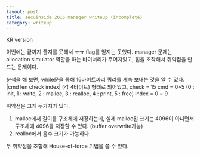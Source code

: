 ```yaml
---
layout: post
title: secuinside 2016 manager writeup (incomplete)
category: writeup
---
```


KR version

이번에는 끝까지 풀지를 못해서 ㅠㅠ flag를 얻지는 못했다.
manager 문제는 allocation simulator 역할을 하는 바이너리가 주어져있고,
힙을 조작해서 취약점을 만드는 문제이다.

분석을 해 보면, while문을 통해 16바이트짜리 쿼리를 계속 보내는 것을 알 수 있다.
|cmd len check index| (각 4바이트) 형태로 되어있고, 
check = 15
cmd = 0~5 (0 : init, 1 : write, 2 : malloc, 3 : realloc, 4 : print, 5 : free)
index = 0 ~ 9

취약점은 크게 두가지가 있다. 
1. malloc에서 길이를 구조체에 저장하는데, 실제 malloc된 크기는 4096이 아니면서 구조체에 4096을 저장할 수 있다. (buffer overwrite가능)
2. realloc에서 음수 크기가 가능하다.

두 취약점을 조합해 House-of-force 기법을 쓸 수 있다.

```c
```